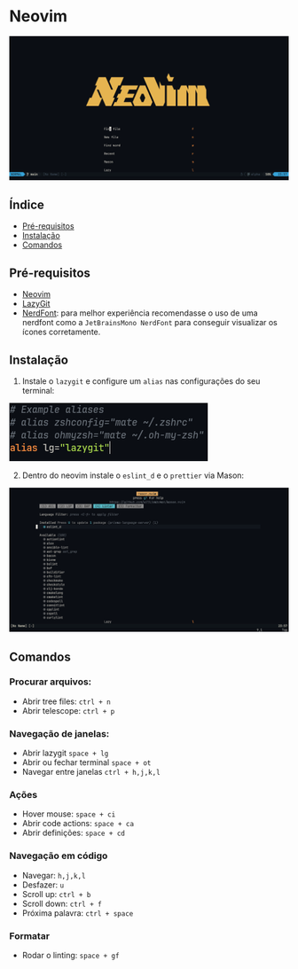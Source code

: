 # Neovim

![Nvim cover](./.git_images/nvim-menu.png)

## Índice

- [Pré-requisitos](#pré-requisitos)
- [Instalação](#instalação)
- [Comandos](#comandos)

## Pré-requisitos

- [Neovim](https://neovim.io/)
- [LazyGit](https://github.com/jesseduffield/lazygit)
- [NerdFont](https://www.nerdfonts.com/font-downloads): para melhor experiência recomendasse o uso de uma nerdfont como a `JetBrainsMono NerdFont` para conseguir visualizar os ícones corretamente.

## Instalação

1. Instale o `lazygit` e configure um `alias` nas configurações do seu terminal:

![Lazygit alias](./.git_images/alias-lazygit.png)

2. Dentro do neovim instale o `eslint_d` e o `prettier` via Mason:

![Mason-cover](./.git_images/mason-configuration.png)

## Comandos

### Procurar arquivos:
- Abrir tree files: `ctrl + n`
- Abrir telescope: `ctrl + p`
### Navegação de janelas:
- Abrir lazygit `space + lg`
- Abrir ou fechar terminal `space + ot`
- Navegar entre janelas `ctrl + h,j,k,l`
### Ações
- Hover mouse: `space + ci`
- Abrir code actions: `space + ca`
- Abrir definições: `space + cd`
### Navegação em código
- Navegar: `h,j,k,l`
- Desfazer: `u`
- Scroll up: `ctrl + b`
- Scroll down: `ctrl + f`
- Próxima palavra: `ctrl + space`
### Formatar
- Rodar o linting: `space + gf`
